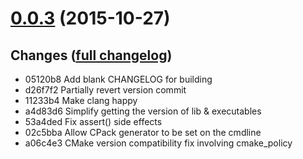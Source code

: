 # **[0.0.3](https://github.com/accre/lstore-toolbox/tree/ACCRE_0.0.3)** (2015-10-27)

## Changes ([full changelog](https://github.com/accre/lstore-toolbox/compare/ACCRE_0.0.1...ACCRE_0.0.3))
*  05120b8 Add blank CHANGELOG for building
*  d26f7f2 Partially revert version commit
*  11233b4 Make clang happy
*  a4d83d6 Simplify getting the version of lib & executables
*  53a4ded Fix assert() side effects
*  02c5bba Allow CPack generator to be set on the cmdline
*  a06c4e3 CMake version compatibility fix involving cmake_policy


